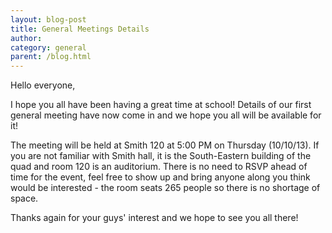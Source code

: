 ```yaml
---
layout: blog-post
title: General Meetings Details
author: 
category: general
parent: /blog.html
---
```


Hello everyone,

I hope you all have been having a great time at school! Details of our first general meeting have now come in and we hope you all will be available for it!

The meeting will be held at Smith 120 at 5:00 PM on Thursday (10/10/13). If you are not familiar with Smith hall, it is the South-Eastern building of the quad and room 120 is an auditorium. There is no need to RSVP ahead of time for the event, feel free to show up and bring anyone along you think would be interested - the room seats 265 people so there is no shortage of space.

Thanks again for your guys' interest and we hope to see you all there!

<!--more-->